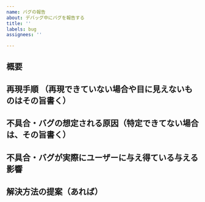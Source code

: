 ```yaml
---
name: バグの報告
about: デバッグ中にバグを報告する
title: ''
labels: bug
assignees: ''

---
```


## 概要


## 再現手順 （再現できていない場合や目に見えないものはその旨書く）


## 不具合・バグの想定される原因（特定できてない場合は、その旨書く）


## 不具合・バグが実際にユーザーに与え得ている与える影響


## 解決方法の提案（あれば）
